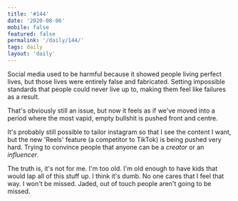 ```yaml
---
title: '#144'
date: '2020-08-06'
mobile: false
featured: false
permalink: '/daily/144/'
tags: daily
layout: 'daily'
---
```


Social media used to be harmful because it showed people living perfect lives, but those lives were entirely false and fabricated. Setting impossible standards that people could never live up to, making them feel like failures as a result.

That's obviously still an issue, but now it feels as if we've moved into a period where the most vapid, empty bullshit is pushed front and centre.

It's probably still possible to tailor instagram so that I see the content I want, but the new 'Reels' feature (a competitor to TikTok) is being pushed very hard. Trying to convince people that anyone can be a _creator_ or an _influencer_.

The truth is, it's not for me. I'm too old. I'm old enough to have kids that would lap all of this stuff up. I think it's dumb. No one cares that I feel that way. I won't be missed. Jaded, out of touch people aren't going to be missed.
